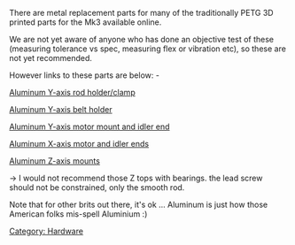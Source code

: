 There are metal replacement parts for many of the traditionally PETG 3D printed parts for the Mk3 available online.

We are not yet aware of anyone who has done an objective test of these (measuring tolerance vs spec, measuring flex or vibration etc), so these are not yet recommended.

However links to these parts are below: -

[Aluminum Y-axis rod holder/clamp](https://www.aliexpress.com/item/4pcs-Prusa-i3-MK3-Y-axis-smooth-rod-holder-clamps-black-anodized-aluminum-rod-front-rear/32861668476.html)

[Aluminum Y-axis belt holder](https://www.aliexpress.com/item/1pcs-Prusa-i3-MK3-black-anodized-aluminum-alloy-Y-Belt-Holder-for-Reprap-Prusa-i3-MK3/32876552268.html)

[Aluminum Y-axis motor mount and idler end](https://www.aliexpress.com/item/aluminum-alloy-Prusa-i3-MK3-3d-printer-Y-end-motor-holder-and-Y-end-idler-kit/32879217205.html)

[Aluminum X-axis motor and idler ends](https://www.aliexpress.com/item/-/32879096023.html)

[Aluminum Z-axis mounts](https://www.aliexpress.com/item/1set-Prusa-i3-solid-fixed-Z-axis-mounts-kit-with-8mm-bearing-for-TR8-lead-screw/32854324917.html)

-&gt; I would not recommend those Z tops with bearings. the lead screw should not be constrained, only the smooth rod.

Note that for other brits out there, it's ok ... Aluminum is just how those American folks mis-spell Aluminium :)

[Category: Hardware](Category:_Hardware "wikilink")